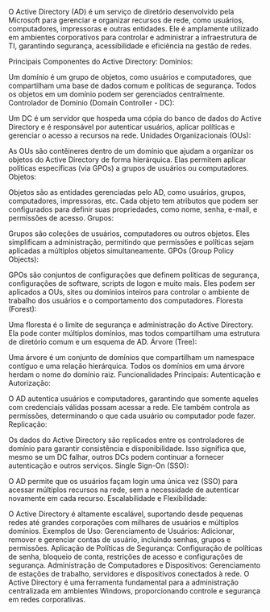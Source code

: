 O Active Directory (AD) é um serviço de diretório desenvolvido pela Microsoft para gerenciar e organizar recursos de rede, como usuários, computadores, impressoras e outras entidades. Ele é amplamente utilizado em ambientes corporativos para controlar e administrar a infraestrutura de TI, garantindo segurança, acessibilidade e eficiência na gestão de redes.

Principais Componentes do Active Directory:
Domínios:

Um domínio é um grupo de objetos, como usuários e computadores, que compartilham uma base de dados comum e políticas de segurança. Todos os objetos em um domínio podem ser gerenciados centralmente.
Controlador de Domínio (Domain Controller - DC):

Um DC é um servidor que hospeda uma cópia do banco de dados do Active Directory e é responsável por autenticar usuários, aplicar políticas e gerenciar o acesso a recursos na rede.
Unidades Organizacionais (OUs):

As OUs são contêineres dentro de um domínio que ajudam a organizar os objetos do Active Directory de forma hierárquica. Elas permitem aplicar políticas específicas (via GPOs) a grupos de usuários ou computadores.
Objetos:

Objetos são as entidades gerenciadas pelo AD, como usuários, grupos, computadores, impressoras, etc. Cada objeto tem atributos que podem ser configurados para definir suas propriedades, como nome, senha, e-mail, e permissões de acesso.
Grupos:

Grupos são coleções de usuários, computadores ou outros objetos. Eles simplificam a administração, permitindo que permissões e políticas sejam aplicadas a múltiplos objetos simultaneamente.
GPOs (Group Policy Objects):

GPOs são conjuntos de configurações que definem políticas de segurança, configurações de software, scripts de logon e muito mais. Eles podem ser aplicados a OUs, sites ou domínios inteiros para controlar o ambiente de trabalho dos usuários e o comportamento dos computadores.
Floresta (Forest):

Uma floresta é o limite de segurança e administração do Active Directory. Ela pode conter múltiplos domínios, mas todos compartilham uma estrutura de diretório comum e um esquema de AD.
Árvore (Tree):

Uma árvore é um conjunto de domínios que compartilham um namespace contíguo e uma relação hierárquica. Todos os domínios em uma árvore herdam o nome do domínio raiz.
Funcionalidades Principais:
Autenticação e Autorização:

O AD autentica usuários e computadores, garantindo que somente aqueles com credenciais válidas possam acessar a rede. Ele também controla as permissões, determinando o que cada usuário ou computador pode fazer.
Replicação:

Os dados do Active Directory são replicados entre os controladores de domínio para garantir consistência e disponibilidade. Isso significa que, mesmo se um DC falhar, outros DCs podem continuar a fornecer autenticação e outros serviços.
Single Sign-On (SSO):

O AD permite que os usuários façam login uma única vez (SSO) para acessar múltiplos recursos na rede, sem a necessidade de autenticar novamente em cada recurso.
Escalabilidade e Flexibilidade:

O Active Directory é altamente escalável, suportando desde pequenas redes até grandes corporações com milhares de usuários e múltiplos domínios.
Exemplos de Uso:
Gerenciamento de Usuários: Adicionar, remover e gerenciar contas de usuário, incluindo senhas, grupos e permissões.
Aplicação de Políticas de Segurança: Configuração de políticas de senha, bloqueio de conta, restrições de acesso e configurações de segurança.
Administração de Computadores e Dispositivos: Gerenciamento de estações de trabalho, servidores e dispositivos conectados à rede.
O Active Directory é uma ferramenta fundamental para a administração centralizada em ambientes Windows, proporcionando controle e segurança em redes corporativas.
